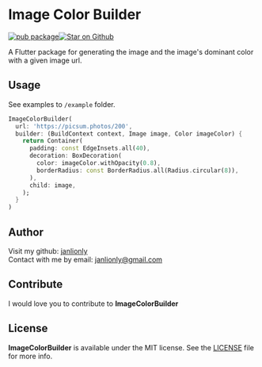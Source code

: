 # Image Color Builder

[![pub package](https://img.shields.io/pub/v/image_color_builder.svg)](https://pub.dartlang.org/packages/image_color_builder)<a href="https://github.com/janlionly/flutter_image_color_builder"><img src="https://img.shields.io/github/stars/janlionly/flutter_image_color_builder.svg?style=flat&logo=github&colorB=deeppink&label=stars" alt="Star on Github"></a>

A Flutter package for generating the image and the image's dominant color with a given image url.

## Usage

See examples to `/example` folder.

```dart
ImageColorBuilder(
  url: 'https://picsum.photos/200',
  builder: (BuildContext context, Image image, Color imageColor) {
    return Container(
      padding: const EdgeInsets.all(40),
      decoration: BoxDecoration(
        color: imageColor.withOpacity(0.8),
        borderRadius: const BorderRadius.all(Radius.circular(8)),
      ),
      child: image,
    );
  }
)
```

## Author

Visit my github: [janlionly](https://github.com/janlionly)<br>
Contact with me by email: janlionly@gmail.com

## Contribute
I would love you to contribute to **ImageColorBuilder**

## License
**ImageColorBuilder** is available under the MIT license. See the [LICENSE](https://github.com/janlionly/flutter_image_color_builder/blob/master/LICENSE) file for more info.
